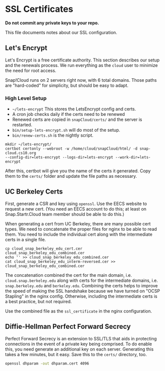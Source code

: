 # SSL Certificates

**Do not commit any private keys to your repo.**

This file documents notes about our SSL configuration.

## Let's Encrypt

Let's Encrypt is a free certificate authority. This section describes our setup and the renewals process. We run everything as the `cloud` user to minimize the need for root access.

Snap!Cloud runs on 2 servers right now, with 6 total domains. Those paths are "hard-coded" for simplicity, but should be easy to adapt.

### High Level Setup

* `~/lets-encrypt` This stores the LetsEncrypt config and certs.
* A cron job checks daily if the certs need to be renewed
* Renewed certs are copied in `snapCloud/certs/` and the server is restarted.
* `bin/setup-lets-encrypt.sh` will do most of the setup.
* `bin/renew-certs.sh` is the nightly script.

```
mkdir ~/lets-encrypt/
certbot certonly --webroot -w /home/cloud/snapCloud/html/ -d snap-cloud.cs10.org
--config-dir=lets-encrypt --logs-dir=lets-encrypt --work-dir=lets-encrypt
```

After this, certbot will give you the name of the certs it generated. Copy them to the `certs/` folder and update the file paths as necessary.

## UC Berkeley Certs
First, generate a CSR and key using `openssl`. Use the EECS website to request a new cert. (You need an EECS account to do this; at least on Snap.Startr.Cloud team member should be able to do this.)

When generating a cert from UC Berkeley, there are many possible cert types.
We need to concatenate the proper files for nginx to be able to read them.
You need to include the individual cert along with the intermediate certs in a single file.

```
cp cloud_snap_berkeley_edu_cert.cer cloud_snap_berkeley_edu_combined.cer
echo '' >> cloud_snap_berkeley_edu_combined.cer
cat cloud_snap_berkeley_edu_interm-reversed.cer >> cloud_snap_berkeley_edu_combined.cer
```

The concatenation combined the cert for the main domain, i.e. `cloud.snap.berkeley.edu` along with certs for the intermediate domains, i.e. `snap.berkeley.edu` and `berkeley.edu`. Combining the certs helps to improve the speed of making the SSL handshake because we have turned on "OCSP Stapling" in the nginx config. Otherwise, including the intermediate certs is a best practice, but not required.

Use the combined file as the `ssl_certificate` in the nginx configuration.

## Diffie-Hellman Perfect Forward Secrecy
Perfect Forward Secrecy is an extension to SSL/TLS that aids in protecting connections in the event of a private key being comprised.
To do enable this, you need generate an additional key on each server. Generating this takes a few minutes, but it easy. Save this to the `certs/` directory, too.

```sh
openssl dhparam -out dhparam.cert 4096
```
